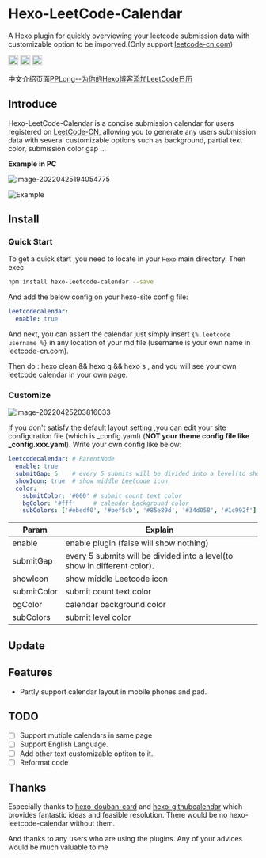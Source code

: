 # Hexo-LeetCode-Calendar

A Hexo plugin for quickly overviewing your leetcode submission data with customizable option to be imporved.(Only support [leetcode-cn.com](https://leetcode-cn.com))

<div style="display: inline;">
    <img height="20" src="https://img.shields.io/badge/Build-Hexo-blue?logo=Hexo&style=flat&logoColor=3686F0&color=3686F0" alt="Build-Hexo">
    <img height="20" src="https://img.shields.io/badge/Build-JavaScript-blue?logo=javascript&style=flat&logoColor=e1ea3d&color=f0a835" alt="Build-JS">
    <img height="20" src="https://img.shields.io/badge/Publish-npm-blue?logo=npm&style=flat&logoColor=e1ea3d&color=f01822" alt="
publish-Npm">
</div>

中文介绍页面[PPLong--为你的Hexo博客添加LeetCode日历](http://www.pplong.top/2022/04/25/%E4%B8%BA%E4%BD%A0%E7%9A%84Hexo%E5%8D%9A%E5%AE%A2%E6%B7%BB%E5%8A%A0LeetCode%E6%97%A5%E5%8E%86/)

## Introduce

Hexo-LeetCode-Calendar is a concise submission calendar for users registered on [LeetCode-CN](https://leetcode-cn.com), allowing you to generate any users submission data with several customizable options such as background, partial text color, submission color gap ...

**Example in PC**

![image-20220425194054775](https://s401177923-1302493622.cos.ap-nanjing.myqcloud.com/mdImages/image-20220425194054775.png)

<img src="https://s401177923-1302493622.cos.ap-nanjing.myqcloud.com/mdImages/demostration.gif" alt="Example">

## Install 

### Quick Start

To get a quick start ,you need to locate in your `Hexo` main directory. Then exec 

```sh
npm install hexo-leetcode-calendar --save
```

And add the below config on your hexo-site config file:

```yaml
leetcodecalendar:
  enable: true 
```

And next, you can assert the calendar just simply insert `{% leetcode username %}` in any location of your md file (username is your own name in leetcode-cn.com).

Then do : hexo clean && hexo g && hexo s , and you will see your own leetcode calendar in your own page.

### Customize

![image-20220425203816033](https://s401177923-1302493622.cos.ap-nanjing.myqcloud.com/mdImages/image-20220425203816033.png)

If you don't satisfy the default layout setting ,you can edit your site configuration file (which is _config.yaml) (**NOT your theme config file like _config.xxx.yaml**). Write your own config like below:

```yaml
leetcodecalendar: # ParentNode
  enable: true    
  submitGap: 5	  # every 5 submits will be divided into a level(to show in different color).
  showIcon: true  # show middle Leetcode icon
  color:
    submitColor: '#000' # submit count text color
    bgColor: '#fff'		# calendar background color
    subColors: ['#ebedf0', '#bef5cb', '#85e89d', '#34d058', '#1c992f']  # submit level color
```

| Param       | Explain                                                      |
| ----------- | ------------------------------------------------------------ |
| enable      | enable plugin (false will show nothing)                      |
| submitGap   | every 5 submits will be divided into a level(to show in different color). |
| showIcon    | show middle Leetcode icon                                    |
| submitColor | submit count text color                                      |
| bgColor     | calendar background color                                    |
| subColors   | submit level color                                           |

## Update

## Features

* Partly support calendar layout in mobile phones and pad.

## TODO

- [ ] Support mutiple calendars in same page
- [ ] Support English Language.
- [ ] Add other text customizable optiton to it.
- [ ] Reformat code

## Thanks

Especially thanks to [hexo-douban-card](https://github.com/TankNee/hexo-douban-card)  and [hexo-githubcalendar](https://github.com/Zfour/hexo-github-calendar) which provides fantastic ideas and feasible resolution. There would be no hexo-leetcode-calendar without them.

And thanks to any users who are using the plugins. Any of your advices would be much valuable to me
